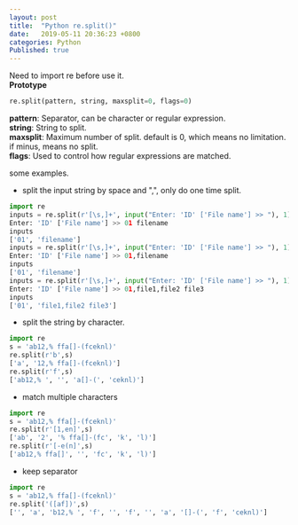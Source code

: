 ```yaml
---
layout: post
title:  "Python re.split()"
date:   2019-05-11 20:36:23 +0800
categories: Python
Published: true
---
```

Need to import re before use it.<br>
**Prototype** 
```python
re.split(pattern, string, maxsplit=0, flags=0)
```

**pattern**: Separator, can be character or regular expression.<br>
**string**: String to split.<br>
**maxsplit**: Maximum number of split. default is 0, which means no limitation. if minus, means no split.<br>
**flags**: Used to control how regular expressions are matched.<br>

some examples.
+ split the input string by space and ",", only do one time split.
```python
import re
inputs = re.split(r'[\s,]+', input("Enter: 'ID' ['File name'] >> "), 1)
Enter: 'ID' ['File name'] >> 01 filename
inputs
['01', 'filename']
inputs = re.split(r'[\s,]+', input("Enter: 'ID' ['File name'] >> "), 1)
Enter: 'ID' ['File name'] >> 01,filename
inputs
['01', 'filename']
inputs = re.split(r'[\s,]+', input("Enter: 'ID' ['File name'] >> "), 1)
Enter: 'ID' ['File name'] >> 01,file1,file2 file3
inputs
['01', 'file1,file2 file3']
```
+ split the string by character.
```python
import re
s = 'ab12,% ffa[]-(fceknl)'
re.split(r'b',s)
['a', '12,% ffa[]-(fceknl)']
re.split(r'f',s)
['ab12,% ', '', 'a[]-(', 'ceknl)']
```
+ match multiple characters
```python
import re
s = 'ab12,% ffa[]-(fceknl)'
re.split(r'[1,en]',s)
['ab', '2', '% ffa[]-(fc', 'k', 'l)']
re.split(r'[-e(n]',s)
['ab12,% ffa[]', '', 'fc', 'k', 'l)']
```
+ keep separator
```python
import re
s = 'ab12,% ffa[]-(fceknl)'
re.split('([af])',s)
['', 'a', 'b12,% ', 'f', '', 'f', '', 'a', '[]-(', 'f', 'ceknl)']
```

